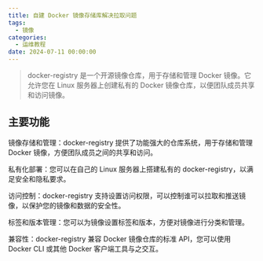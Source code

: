```yaml
---
title: 自建 Docker 镜像存储库解决拉取问题
tags:
  - 镜像
categories:
  - 运维教程
date: 2024-07-11 00:00:00
---
```


> docker-registry 是一个开源镜像仓库，用于存储和管理 Docker 镜像。它允许您在 Linux 服务器上创建私有的 Docker 镜像仓库，以便团队成员共享和访问镜像。

<!-- more -->

## 主要功能

镜像存储和管理：docker-registry 提供了功能强大的仓库系统，用于存储和管理 Docker 镜像，方便团队成员之间的共享和访问。

私有化部署：您可以在自己的 Linux 服务器上搭建私有的 docker-registry，以满足安全和隐私要求。

访问控制：docker-registry 支持设置访问权限，可以控制谁可以拉取和推送镜像，以保护您的镜像和数据的安全性。

标签和版本管理：您可以为镜像设置标签和版本，方便对镜像进行分类和管理。

兼容性：docker-registry 兼容 Docker 镜像仓库的标准 API，您可以使用 Docker CLI 或其他 Docker 客户端工具与之交互。